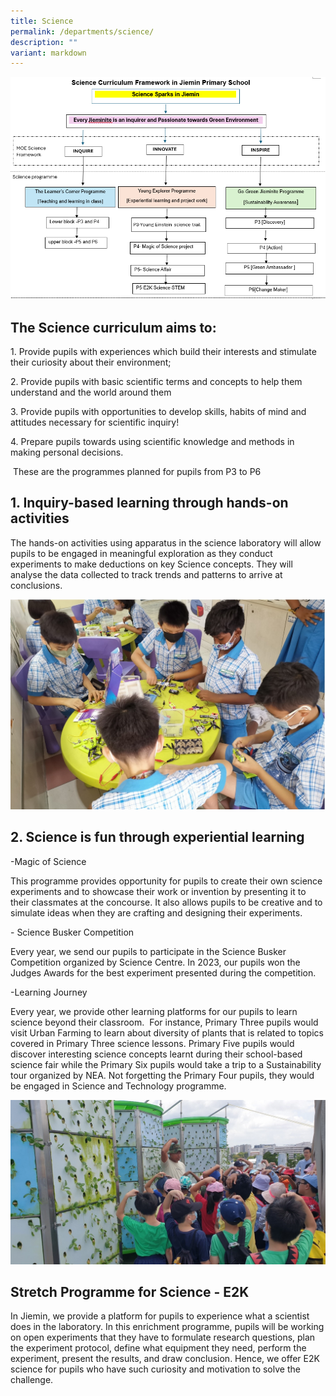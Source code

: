 ```yaml
---
title: Science
permalink: /departments/science/
description: ""
variant: markdown
---
```

![](/images/curriculum.png)


## The Science curriculum aims to:

1\. Provide pupils with experiences which build their interests and stimulate their curiosity about their environment;

2\. Provide pupils with basic scientific terms and concepts to help them understand and the world around them

3\. Provide pupils with opportunities to develop skills, habits of mind and attitudes necessary for scientific inquiry!

4\. Prepare pupils towards using scientific knowledge and methods in making personal decisions.

&nbsp;These are the programmes planned for pupils from P3 to P6

## 1. Inquiry-based learning through hands-on activities


The hands-on activities using apparatus in the science laboratory will allow pupils to be engaged in meaningful exploration as they conduct experiments to make deductions on key Science concepts. They will analyse the data collected to track trends and patterns to arrive at conclusions.

![Hands on activity](/images/Science_website_1.jpg)
## 2. Science is fun through experiential learning


\-Magic of Science

This programme provides opportunity for pupils to create their own science experiments and to showcase their work or invention by presenting it to their classmates at the concourse. It also allows pupils to be creative and to simulate ideas when they are crafting and designing their experiments.

\- Science Busker Competition

Every year, we send our pupils to participate in the Science Busker Competition organized by Science Centre. In 2023, our pupils won the Judges Awards for the best experiment presented during the competition.

\-Learning Journey

Every year, we provide other learning platforms for our pupils to learn science beyond their classroom.&nbsp; For instance, Primary Three pupils would visit Urban Farming to learn about diversity of plants that is related to topics covered in Primary Three science lessons. Primary Five pupils would discover interesting science concepts learnt during their school-based science fair while the Primary Six pupils would take a trip to a Sustainability tour organized by NEA. Not forgetting the Primary Four pupils, they would be engaged in Science and Technology programme.

![Learning journey](/images/Science_website_2.jpg)

## Stretch Programme for Science - E2K


In Jiemin, we provide a platform for pupils to experience what a scientist does in the laboratory. In this enrichment programme, pupils will be working on open experiments that they have to formulate research questions, plan the experiment protocol, define what equipment they need, perform the experiment, present the results, and draw conclusion. Hence, we offer E2K science for pupils who have such curiosity and motivation to solve the challenge.
